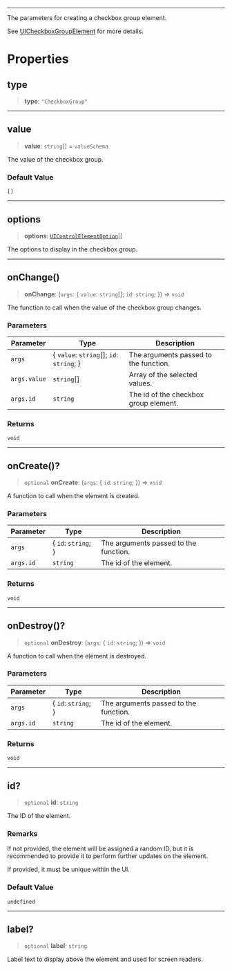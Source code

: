 ***

The parameters for creating a checkbox group element.

See [UICheckboxGroupElement](UICheckboxGroupElement.md) for more details.

# Properties

## type

> **type**: `"CheckboxGroup"`

***

## value

> **value**: `string`\[] = `valueSchema`

The value of the checkbox group.

### Default Value

`[]`

***

## options

> **options**: [`UIControlElementOption`](UIControlElementOption.md)\[]

The options to display in the checkbox group.

***

## onChange()

> **onChange**: (`args`: \{ `value`: `string`\[]; `id`: `string`; }) => `void`

The function to call when the value of the checkbox group changes.

### Parameters

| Parameter    | Type                                       | Description                           |
| ------------ | ------------------------------------------ | ------------------------------------- |
| `args`       | \{ `value`: `string`\[]; `id`: `string`; } | The arguments passed to the function. |
| `args.value` | `string`\[]                                | Array of the selected values.         |
| `args.id`    | `string`                                   | The id of the checkbox group element. |

### Returns

`void`

***

## onCreate()?

> `optional` **onCreate**: (`args`: \{ `id`: `string`; }) => `void`

A function to call when the element is created.

### Parameters

| Parameter | Type                 | Description                           |
| --------- | -------------------- | ------------------------------------- |
| `args`    | \{ `id`: `string`; } | The arguments passed to the function. |
| `args.id` | `string`             | The id of the element.                |

### Returns

`void`

***

## onDestroy()?

> `optional` **onDestroy**: (`args`: \{ `id`: `string`; }) => `void`

A function to call when the element is destroyed.

### Parameters

| Parameter | Type                 | Description                           |
| --------- | -------------------- | ------------------------------------- |
| `args`    | \{ `id`: `string`; } | The arguments passed to the function. |
| `args.id` | `string`             | The id of the element.                |

### Returns

`void`

***

## id?

> `optional` **id**: `string`

The ID of the element.

### Remarks

If not provided, the element will be assigned a random ID, but it is recommended to provide it
to perform further updates on the element.

If provided, it must be unique within the UI.

### Default Value

`undefined`

***

## label?

> `optional` **label**: `string`

Label text to display above the element and used for screen readers.
